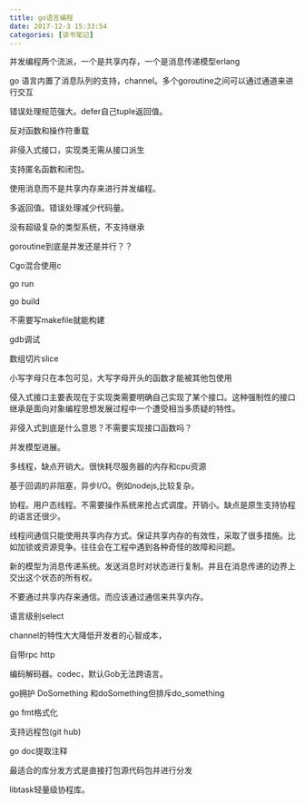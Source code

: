 ```yaml
---
title: go语言编程
date: 2017-12-3 15:33:54
categories: [读书笔记]
---
```


<!-- TOC -->


<!-- /TOC -->

并发编程两个流派，一个是共享内存，一个是消息传递模型erlang

go 语言内置了消息队列的支持，channel。多个goroutine之间可以通过通道来进行交互

错误处理规范强大。defer自己tuple返回值。

反对函数和操作符重载

非侵入式接口，实现类无需从接口派生

支持匿名函数和闭包。

使用消息而不是共享内存来进行并发编程。

多返回值。错误处理减少代码量。

没有超级复杂的类型系统，不支持继承

goroutine到底是并发还是并行？？

Cgo混合使用c

go run

go build

不需要写makefile就能构建

gdb调试

数组切片slice

小写字母只在本包可见，大写字母开头的函数才能被其他包使用

侵入式接口主要表现在于实现类需要明确自己实现了某个接口。这种强制性的接口继承是面向对象编程思想发展过程中一个遭受相当多质疑的特性。

非侵入式到底是什么意思？不需要实现接口函数吗？

并发模型进展。

多线程，缺点开销大。很快耗尽服务器的内存和cpu资源

基于回调的非阻塞，异步I/O。例如nodejs,比较复杂。

协程。用户态线程。不需要操作系统来抢占式调度。开销小。缺点是原生支持协程的语言还很少。

线程间通信只能使用共享内存方式。保证共享内存的有效性，采取了很多措施。比如加锁或资源竞争。往往会在工程中遇到各种奇怪的故障和问题。

新的模型为消息传递系统。发送消息时对状态进行复制。并且在消息传递的边界上交出这个状态的所有权。

不要通过共享内存来通信。而应该通过通信来共享内存。

语言级别select

channel的特性大大降低开发者的心智成本，

自带rpc http

编码解码器。codec，默认Gob无法跨语言。

go拥护 DoSomething 和doSomething但排斥do_something

go fmt格式化

支持远程包(git hub)

go doc提取注释

最适合的库分发方式是直接打包源代码包并进行分发

libtask轻量级协程库。

